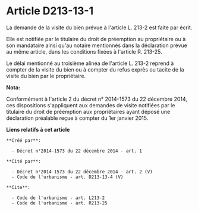# Article D213-13-1

La demande de la visite du bien prévue à l'article L. 213-2 est faite par écrit. 

Elle est notifiée par le titulaire du droit de préemption au propriétaire ou à son mandataire ainsi qu'au notaire mentionnés
dans la déclaration prévue au même article, dans les conditions fixées à l'article R. 213-25. 

Le délai mentionné au troisième alinéa de l'article L. 213-2 reprend à compter de la visite du bien ou à compter du refus
exprès ou tacite de la visite du bien par le propriétaire.

**Nota:**

Conformément à l'article 2 du décret n° 2014-1573 du 22 décembre 2014, ces dispositions s'appliquent aux demandes de visite
notifiées par le titulaire du droit de préemption aux propriétaires ayant déposé une déclaration préalable reçue à compter du
1er janvier 2015.

**Liens relatifs à cet article**

	**Créé par**:

	  - Décret n°2014-1573 du 22 décembre 2014 - art. 1

	**Cité par**:

	  - Décret n°2014-1573 du 22 décembre 2014 - art. 2 (V)
	  - Code de l'urbanisme - art. D213-13-4 (V)

	**Cite**:

	  - Code de l'urbanisme - art. L213-2
	  - Code de l'urbanisme - art. R213-25
